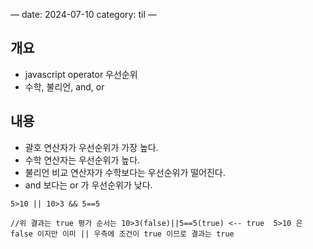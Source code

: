 —
date: 2024-07-10
category: til
—

## 개요

- javascript operator 우선순위
- 수학, 불리언, and, or

## 내용

- 괄호 연산자가 우선순위가 가장 높다.
- 수학 연산자는 우선순위가 높다.
- 불리언 비교 연산자가 수학보다는 우선순위가 떨어진다.
- and 보다는 or 가 우선순위가 낮다.

```
5>10 || 10>3 && 5==5

//위 결과는 true 평가 순서는 10>3(false)||5==5(true) <-- true  5>10 은 false 이지만 이미 || 우측에 조건이 true 이므로 결과는 true
```
